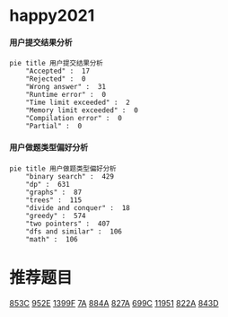 # happy2021

<!-- tabs:start -->



#### **用户提交结果分析**

```mermaid
pie title 用户提交结果分析
    "Accepted" :  17
    "Rejected" :  0
    "Wrong answer" :  31
    "Runtime error" :  0
    "Time limit exceeded" :  2
    "Memory limit exceeded" :  0
    "Compilation error" :  0
    "Partial" :  0
```

#### **用户做题类型偏好分析**

```mermaid
pie title 用户做题类型偏好分析
    "binary search" :  429
    "dp" :  631
    "graphs" :  87
    "trees" :  115
    "divide and conquer" :  18
    "greedy" :  574
    "two pointers" :  407
    "dfs and similar" :  106
    "math" :  106
```



<!-- tabs:end -->
# 推荐题目
[853C](https://codeforces.com/contest/853/problem/C)
[952E](https://codeforces.com/contest/952/problem/E)
[1399F](https://codeforces.com/contest/1399/problem/F)
[7A](https://codeforces.com/contest/7/problem/A)
[884A](https://codeforces.com/contest/884/problem/A)
[827A](https://codeforces.com/contest/827/problem/A)
[699C](https://codeforces.com/contest/699/problem/C)
[11951](https://codeforces.com/contest/1195/problem/1)
[822A](https://codeforces.com/contest/822/problem/A)
[843D](https://codeforces.com/contest/843/problem/D)
